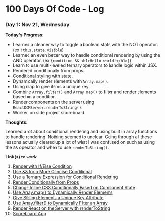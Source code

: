 # 100 Days Of Code - Log

### Day 1: Nov 21, Wednesday

**Today's Progress**:
- Learned a cleaner way to toggle a boolean state with the NOT operator. (ex `!this.state.visible`)
- Learned an even better way to handle conditional rendering by using the AND operator. (ex `{condition && <h1>Hello world!</h1>}`)
- Learn to use multi-leveled ternary operators to handle logic within JSX.
- Rendered conditionally from props.
- Conditional styling with state.
- Dynamically render elements with `Array.map()`.
- Using map to give items a unique key.
- Combine `Array.filter()` and `Array.map()` to filter and render elements based on a condition.
- Render components on the server using `ReactDOMServer.renderToString()`.
- Worked on side project scoreboard.

**Thoughts**:

Learned a lot about conditional rendering and using built in array functions to handle rendering. Nothing seemed to unclear. Going through all these lessons actually cleared up a lot of what I was confused on such as using the `&&` operator and when to use `renderToString()`.


**Link(s) to work**
1. [Render with If/Else Condition](https://learn.freecodecamp.org/front-end-libraries/react/render-with-an-ifelse-condition)
2. [Use && for a More Concise Conditional](https://learn.freecodecamp.org/front-end-libraries/react/use--for-a-more-concise-conditional)
3. [Use a Ternary Expression for Conditional Rendering](https://learn.freecodecamp.org/front-end-libraries/react/use-a-ternary-expression-for-conditional-rendering)
4. [Render Conditionally from Props](https://learn.freecodecamp.org/front-end-libraries/react/render-conditionally-from-props)
5. [Change Inline CSS Conditionally Based on Component State](https://learn.freecodecamp.org/front-end-libraries/react/change-inline-css-conditionally-based-on-component-state)
6. [Use Array.map() to Dynamically Render Elements](https://learn.freecodecamp.org/front-end-libraries/react/use-array-map-to-dynamically-render-elements)
7. [Give Sibling Elements a Unique Key Attribute](https://learn.freecodecamp.org/front-end-libraries/react/give-sibling-elements-a-unique-key-attribute)
8. [Use Array.filter() to Dynamically Filter an Array](https://learn.freecodecamp.org/front-end-libraries/react/use-array-filter-to-dynamically-filter-an-array)
9. [Render React on the Server with renderToString](https://learn.freecodecamp.org/front-end-libraries/react/render-react-on-the-server-with-rendertostring)
10. [Scoreboard App](https://codesandbox.io/s/9j1616mp2r)
